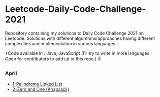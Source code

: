 # Leetcode-Daily-Code-Challenge-2021
Repository containing my solutions to Daily Code Challenge 2021 on Leetcode. Solutions with different algorithms/approaches having different complexities and implementation in various languages.

*Code available in : Java, JavaScript (I'll try to write in more languages. Open for contributers to add up to this repo.) ✌️


### April
* [1-Palindrome Linked List](https://github.com/pushpitojha/Leetcode-Daily-Code-Challenge-2021/blob/main/LeeCode_April2021/1_PalindromeLinkedList.java)
* [2-Zero and One (Knapsack)](https://github.com/pushpitojha/Leetcode-Daily-Code-Challenge-2021/blob/main/LeeCode_April2021/2_OneAndZero_Knapsack.java)


